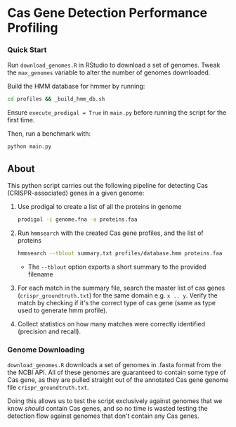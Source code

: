 # Cas Gene Detection Performance Profiling

### Quick Start

Run `download_genomes.R` in RStudio to download a set of genomes. Tweak the `max_genomes` variable to alter the number of genomes downloaded.

Build the HMM database for hmmer by running:

```sh
cd profiles && _build_hmm_db.sh
```

Ensure `execute_prodigal = True` in `main.py` before running the script for the first time.

Then, run a benchmark with:

```py
python main.py
```

## About

This python script carries out the following pipeline for detecting Cas (CRISPR-associated) genes in a given genome:
    
1. Use prodigal to create a list of all the proteins in genome
    
    ```bash
    prodigal -i genome.fna -a proteins.faa
    ```
    
2. Run `hmmsearch` with the created Cas gene profiles, and the list of proteins
    
    ```bash
    hmmsearch --tblout summary.txt profiles/database.hmm proteins.faa
    ```
    
    - The `--tblout` option exports a short summary to the provided filename

4. For each match in the summary file, search the master list of cas genes (`crispr_groundtruth.txt`) for the same domain e.g. `x .. y`. Verify the match by checking if it's the correct type of cas gene (same as type used to generate hmm profile).

5. Collect statistics on how many matches were correctly identified (precision and recall).

### Genome Downloading

`download_genomes.R` downloads a set of genomes in .fasta format from the the NCBI API. All of these genomes are guaranteed to contain some type of Cas gene, as they are pulled straight out of the annotated Cas gene genome file `crispr_groundtruth.txt`.

Doing this allows us to test the script exclusively against genomes that we know *should* contain Cas genes, and so no time is wasted testing the detection flow against genomes that don't contain any Cas genes.

